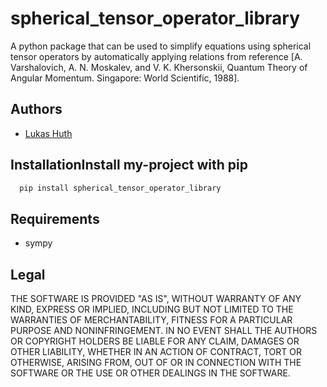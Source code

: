 # spherical_tensor_operator_library
A python package that can be used to simplify equations using 
spherical tensor operators by automatically applying relations 
from reference [A. Varshalovich, A. N. Moskalev, and V. K. Khersonskii, Quantum Theory of Angular
Momentum. Singapore: World Scientific, 1988].


## Authors

- [Lukas Huth](https://github.com/LukasLikesPython)

## InstallationInstall my-project with pip
```bash
  pip install spherical_tensor_operator_library
```

## Requirements

* sympy


## Legal

THE SOFTWARE IS PROVIDED "AS IS", WITHOUT WARRANTY OF ANY KIND, EXPRESS OR
IMPLIED, INCLUDING BUT NOT LIMITED TO THE WARRANTIES OF MERCHANTABILITY,
FITNESS FOR A PARTICULAR PURPOSE AND NONINFRINGEMENT. IN NO EVENT SHALL THE
AUTHORS OR COPYRIGHT HOLDERS BE LIABLE FOR ANY CLAIM, DAMAGES OR OTHER
LIABILITY, WHETHER IN AN ACTION OF CONTRACT, TORT OR OTHERWISE, ARISING FROM,
OUT OF OR IN CONNECTION WITH THE SOFTWARE OR THE USE OR OTHER DEALINGS IN THE
SOFTWARE.
